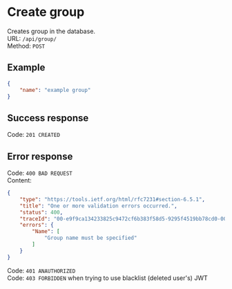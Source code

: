 # Create group
Creates group in the database.  
URL: `/api/group/`  
Method: `POST`  

## Example  
```json
{
    "name": "example group"
}
```

## Success response
Code: `201 CREATED`  

## Error response
Code: `400 BAD REQUEST`  
Content:  
```json
{
    "type": "https://tools.ietf.org/html/rfc7231#section-6.5.1",
    "title": "One or more validation errors occurred.",
    "status": 400,
    "traceId": "00-e9f9ca134233825c9472cf6b383f58d5-9295f4519bb78cd0-00",
    "errors": {
        "Name": [
            "Group name must be specified"
        ]
    }
}
```
Code: `401 ANAUTHORIZED`  
Code: `403 FORBIDDEN` when trying to use blacklist (deleted user's) JWT  